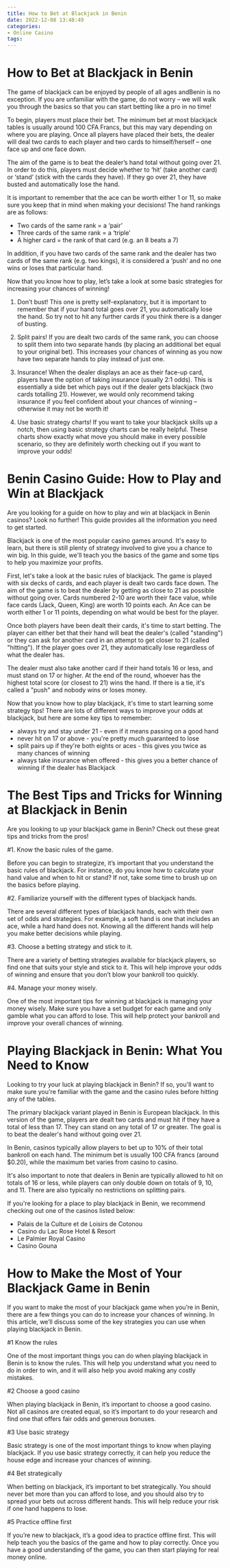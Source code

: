```yaml
---
title: How to Bet at Blackjack in Benin 
date: 2022-12-08 13:48:49
categories:
- Online Casino
tags:
---
```



#  How to Bet at Blackjack in Benin 

The game of blackjack can be enjoyed by people of all ages andBenin is no exception. If you are unfamiliar with the game, do not worry – we will walk you through the basics so that you can start betting like a pro in no time!

To begin, players must place their bet. The minimum bet at most blackjack tables is usually around 100 CFA Francs, but this may vary depending on where you are playing. Once all players have placed their bets, the dealer will deal two cards to each player and two cards to himself/herself – one face up and one face down. 

The aim of the game is to beat the dealer’s hand total without going over 21. In order to do this, players must decide whether to ‘hit’ (take another card) or ‘stand’ (stick with the cards they have). If they go over 21, they have busted and automatically lose the hand. 

It is important to remember that the ace can be worth either 1 or 11, so make sure you keep that in mind when making your decisions! The hand rankings are as follows:

- Two cards of the same rank = a ‘pair’
- Three cards of the same rank = a ‘triple’
- A higher card = the rank of that card (e.g. an 8 beats a 7) 

In addition, if you have two cards of the same rank and the dealer has two cards of the same rank (e.g. two kings), it is considered a ‘push’ and no one wins or loses that particular hand. 

Now that you know how to play, let’s take a look at some basic strategies for increasing your chances of winning! 

1) Don’t bust! This one is pretty self-explanatory, but it is important to remember that if your hand total goes over 21, you automatically lose the hand. So try not to hit any further cards if you think there is a danger of busting. 
2) Split pairs! If you are dealt two cards of the same rank, you can choose to split them into two separate hands (by placing an additional bet equal to your original bet). This increases your chances of winning as you now have two separate hands to play instead of just one. 

3) Insurance! When the dealer displays an ace as their face-up card, players have the option of taking insurance (usually 2:1 odds). This is essentially a side bet which pays out if the dealer gets blackjack (two cards totalling 21). However, we would only recommend taking insurance if you feel confident about your chances of winning – otherwise it may not be worth it! 

4) Use basic strategy charts! If you want to take your blackjack skills up a notch, then using basic strategy charts can be really helpful. These charts show exactly what move you should make in every possible scenario, so they are definitely worth checking out if you want to improve your odds!

#  Benin Casino Guide: How to Play and Win at Blackjack 

Are you looking for a guide on how to play and win at blackjack in Benin casinos? Look no further! This guide provides all the information you need to get started.

Blackjack is one of the most popular casino games around. It's easy to learn, but there is still plenty of strategy involved to give you a chance to win big. In this guide, we'll teach you the basics of the game and some tips to help you maximize your profits.

First, let's take a look at the basic rules of blackjack. The game is played with six decks of cards, and each player is dealt two cards face down. The aim of the game is to beat the dealer by getting as close to 21 as possible without going over. Cards numbered 2-10 are worth their face value, while face cards (Jack, Queen, King) are worth 10 points each. An Ace can be worth either 1 or 11 points, depending on what would be best for the player.

Once both players have been dealt their cards, it's time to start betting. The player can either bet that their hand will beat the dealer's (called "standing") or they can ask for another card in an attempt to get closer to 21 (called "hitting"). If the player goes over 21, they automatically lose regardless of what the dealer has.

The dealer must also take another card if their hand totals 16 or less, and must stand on 17 or higher. At the end of the round, whoever has the highest total score (or closest to 21) wins the hand. If there is a tie, it's called a "push" and nobody wins or loses money.

Now that you know how to play blackjack, it's time to start learning some strategy tips! There are lots of different ways to improve your odds at blackjack, but here are some key tips to remember:

- always try and stay under 21 - even if it means passing on a good hand
- never hit on 17 or above - you're pretty much guaranteed to lose
- split pairs up if they're both eights or aces - this gives you twice as many chances of winning
- always take insurance when offered - this gives you a better chance of winning if the dealer has Blackjack

#  The Best Tips and Tricks for Winning at Blackjack in Benin 

Are you looking to up your blackjack game in Benin? Check out these great tips and tricks from the pros!

#1. Know the basic rules of the game.

Before you can begin to strategize, it’s important that you understand the basic rules of blackjack. For instance, do you know how to calculate your hand value and when to hit or stand? If not, take some time to brush up on the basics before playing.

#2. Familiarize yourself with the different types of blackjack hands.

There are several different types of blackjack hands, each with their own set of odds and strategies. For example, a soft hand is one that includes an ace, while a hard hand does not. Knowing all the different hands will help you make better decisions while playing.

#3. Choose a betting strategy and stick to it.

There are a variety of betting strategies available for blackjack players, so find one that suits your style and stick to it. This will help improve your odds of winning and ensure that you don’t blow your bankroll too quickly.

#4. Manage your money wisely.

One of the most important tips for winning at blackjack is managing your money wisely. Make sure you have a set budget for each game and only gamble what you can afford to lose. This will help protect your bankroll and improve your overall chances of winning.

#  Playing Blackjack in Benin: What You Need to Know 

Looking to try your luck at playing blackjack in Benin? If so, you'll want to make sure you're familiar with the game and the casino rules before hitting any of the tables. 

The primary blackjack variant played in Benin is European blackjack. In this version of the game, players are dealt two cards and must hit if they have a total of less than 17. They can stand on any total of 17 or greater. The goal is to beat the dealer's hand without going over 21. 

In Benin, casinos typically allow players to bet up to 10% of their total bankroll on each hand. The minimum bet is usually 100 CFA francs (around $0.20), while the maximum bet varies from casino to casino. 

It's also important to note that dealers in Benin are typically allowed to hit on totals of 16 or less, while players can only double down on totals of 9, 10, and 11. There are also typically no restrictions on splitting pairs. 

If you're looking for a place to play blackjack in Benin, we recommend checking out one of the casinos listed below: 

- Palais de la Culture et de Loisirs de Cotonou 
- Casino du Lac Rose Hotel & Resort 
- Le Palmier Royal Casino 
- Casino Gouna

#  How to Make the Most of Your Blackjack Game in Benin

If you want to make the most of your blackjack game when you’re in Benin, there are a few things you can do to increase your chances of winning. In this article, we’ll discuss some of the key strategies you can use when playing blackjack in Benin.

#1 Know the rules

One of the most important things you can do when playing blackjack in Benin is to know the rules. This will help you understand what you need to do in order to win, and it will also help you avoid making any costly mistakes.

#2 Choose a good casino

When playing blackjack in Benin, it’s important to choose a good casino. Not all casinos are created equal, so it’s important to do your research and find one that offers fair odds and generous bonuses.

#3 Use basic strategy

Basic strategy is one of the most important things to know when playing blackjack. If you use basic strategy correctly, it can help you reduce the house edge and increase your chances of winning.

#4 Bet strategically

When betting on blackjack, it’s important to bet strategically. You should never bet more than you can afford to lose, and you should also try to spread your bets out across different hands. This will help reduce your risk if one hand happens to lose.

#5 Practice offline first

If you’re new to blackjack, it’s a good idea to practice offline first. This will help teach you the basics of the game and how to play correctly. Once you have a good understanding of the game, you can then start playing for real money online.